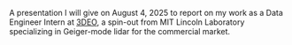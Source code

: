 A presentation I will give on August 4, 2025 to report on my work as a Data Engineer Intern at [3DEO](http://3deo.biz/), a spin-out from MIT Lincoln Laboratory specializing in Geiger-mode lidar for the commercial market.